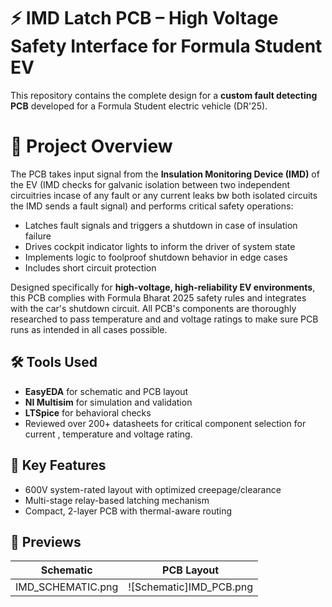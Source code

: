 # ⚡ IMD Latch PCB – High Voltage Safety Interface for Formula Student EV

This repository contains the complete design for a **custom fault detecting PCB** developed for a Formula Student electric vehicle (DR'25).

# 🔧 Project Overview

The PCB takes input signal from the **Insulation Monitoring Device (IMD)** of the EV (IMD checks for galvanic isolation between two independent circuitries incase of any fault or any current leaks bw both isolated circuits the IMD sends a fault signal) and performs critical safety operations:

- Latches fault signals and triggers a shutdown in case of insulation failure
- Drives cockpit indicator lights to inform the driver of system state
- Implements logic to foolproof shutdown behavior in edge cases
- Includes short circuit protection

Designed specifically for **high-voltage, high-reliability EV environments**, this PCB complies with Formula Bharat 2025 safety rules and integrates with the car's shutdown circuit. All PCB's components are thoroughly researched to pass temperature and and voltage ratings to make sure PCB runs as intended in all cases possible.

## 🛠️ Tools Used
- **EasyEDA** for schematic and PCB layout
- **NI Multisim** for simulation and validation
- **LTSpice** for behavioral checks
- Reviewed over 200+ datasheets for critical component selection for current , temperature and voltage rating.

## 📐 Key Features
- 600V system-rated layout with optimized creepage/clearance
- Multi-stage relay-based latching mechanism
- Compact, 2-layer PCB with thermal-aware routing

## 📸 Previews

| Schematic | PCB Layout |
|----------|-------------|
| IMD_SCHEMATIC.png | ![Schematic]IMD_PCB.png |


